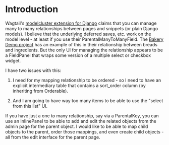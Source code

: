 # Introduction

Wagtail's [modelcluster extension for
Django](https://github.com/wagtail/django-modelcluster) claims that
you can manage many to many relationships between pages and snippets
(or plain Django models). I believe that the underlying deferred
saves, etc. work on the model level - at least if you use their
ParentalManyToManyField. The [Bakery Demo
project](https://github.com/wagtail/bakerydemo/) has an example of
this in their relationship between breads and ingredients. But the
only UI for managing the relationship appears to be a FieldPanel that
wraps some version of a multiple select or checkbox widget.

I have two issues with this:

  1. I need for my mapping relationship to be ordered - so I need to
  have an explicit intermediary table that contains a sort_order column
  (by inheriting from Orderable).

  2. And I am going to have way too many items to be able to use the
  "select from this list" UI.

If you have just a one to many relationship, say via a ParentalKey,
you can use an InlinePanel to be able to add and edit the related
objects from the admin page for the parent object. I would like to be
able to map child objects to the parent, order those mappings, and
even create child objects - all from the edit interface for the parent
page.




